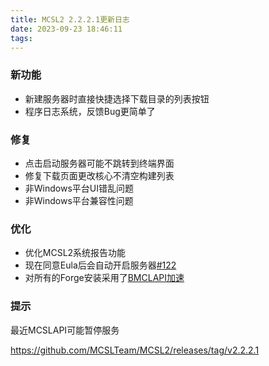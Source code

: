 ```yaml
---
title: MCSL2 2.2.2.1更新日志
date: 2023-09-23 18:46:11
tags:
---
```

### 新功能  
 - 新建服务器时直接快捷选择下载目录的列表按钮  
 - 程序日志系统，反馈Bug更简单了  
### 修复  
 - 点击启动服务器可能不跳转到终端界面  
 - 修复下载页面更改核心不清空构建列表  
 - 非Windows平台UI错乱问题  
 - 非Windows平台兼容性问题  
### 优化  
 - 优化MCSL2系统报告功能  
 - 现在同意Eula后会自动开启服务器[#122](https://github.com/MCSLTeam/MCSL2/pull/122)
 - 对所有的Forge安装采用了[BMCLAPI加速](https://bmclapidoc.bangbang93.com/)

### 提示  
最近MCSLAPI可能暂停服务
 
https://github.com/MCSLTeam/MCSL2/releases/tag/v2.2.2.1